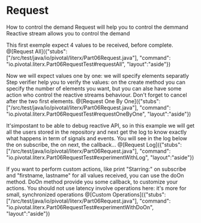 # Request
How to control the demand
Request will help you to control the demmand
Reactive stream allows you to control the demand

This first exemple expect 4 values to be received, before complete.
@[Request All]({"stubs": ["/src/test/java/io/pivotal/literx/Part06Request.java"], "command": "io.pivotal.literx.Part06RequestTest#requestAll", "layout":"aside"})

Now we will expect values one by one: we will specify elements separatly
Step verifier help you to verify the values: on the create method you can specify the number of elements you want,
but you can alse have some action who control the reactive streams behaviour.
Don't forget to cancel after the two first elements.
@[Request One By One]({"stubs": ["/src/test/java/io/pivotal/literx/Part06Request.java"], "command": "io.pivotal.literx.Part06RequestTest#requestOneByOne", "layout":"aside"})

It'simpostant to be able to debug reactive API, so in this example we will get
all the users stored in the repository and next get the log to know exactly what happens
in term of signals and events.
You will see in the log below the on subscribe, the on next, the callback...
@[Request Log]({"stubs": ["/src/test/java/io/pivotal/literx/Part06Request.java"], "command": "io.pivotal.literx.Part06RequestTest#experimentWithLog", "layout":"aside"})

If you want to perform custom actions, like print "Starring:" on subscribe
and "firstname, lastname" for all values received, you can use the doOn method.
DoOn method provide you some callback, to customize your actions.
You should not use latency involve operations here: it's more for small, synchronized operations
@[Custom Operations]({"stubs": ["/src/test/java/io/pivotal/literx/Part06Request.java"], "command": "io.pivotal.literx.Part06RequestTest#experimentWithDoOn", "layout":"aside"})


